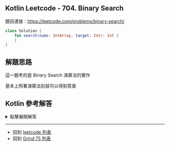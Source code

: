 ## Kotlin Leetcode - 704. Binary Search

題目連接：<https://leetcode.com/problems/binary-search/>

```kotlin
class Solution {
    fun search(nums: IntArray, target: Int): Int {
    }
}
```

## 解題思路

這一題考的是 Binary Search 演算法的實作

基本上照著演算法刻就可以得到答案

## Kotlin 參考解答

<details>
  <summary>點擊展開解答</summary>

```kotlin
class Solution {
    fun search(nums: IntArray, target: Int): Int {
        var left = 0
        var right = nums.size - 1
        while (left <= right) {
            val pivot = left + (right - left) / 2
            when {
                nums[pivot] == target -> return pivot
                nums[pivot] > target -> right = pivot - 1
                nums[pivot] < target -> left = pivot + 1
            }
        }
        return -1
    }
}
```
  

</details>

------

- 回到 [leetcode 列表](index.md)
- 回到 [Grind 75 列表](grind75.md)

